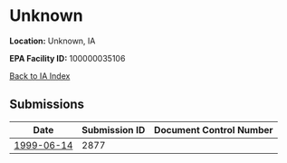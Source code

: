 # Unknown

**Location:** Unknown, IA

**EPA Facility ID:** 100000035106

[Back to IA Index](../../index.md)

## Submissions

| Date | Submission ID | Document Control Number |
|------|--------------|-------------------------|
| [1999-06-14](submissions/2877.md) | 2877 |  |
